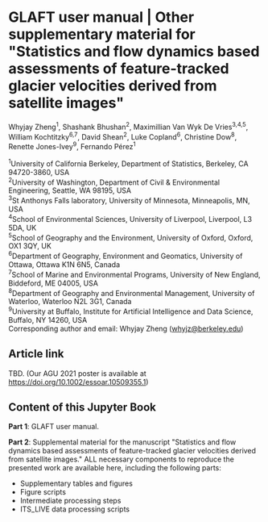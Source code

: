 # GLAFT user manual | Other supplementary material for "Statistics and flow dynamics based assessments of feature-tracked glacier velocities derived from satellite images"

Whyjay Zheng<sup>1</sup>, Shashank Bhushan<sup>2</sup>, Maximillian Van Wyk De Vries<sup>3,4,5</sup>, William Kochtitzky<sup>6,7</sup>, David Shean<sup>2</sup>, Luke Copland<sup>6</sup>, Christine Dow<sup>8</sup>, Renette Jones-Ivey<sup>9</sup>, Fernando Pérez<sup>1</sup>

<sup>1</sup>University of California Berkeley, Department of Statistics, Berkeley, CA 94720-3860, USA\
<sup>2</sup>University of Washington, Department of Civil & Environmental Engineering, Seattle, WA 98195, USA\
<sup>3</sup>St Anthonys Falls laboratory, University of Minnesota, Minneapolis, MN, USA\
<sup>4</sup>School of Environmental Sciences, University of Liverpool, Liverpool, L3 5DA, UK\
<sup>5</sup>School of Geography and the Environment, University of Oxford, Oxford, OX1 3QY, UK\
<sup>6</sup>Department of Geography, Environment and Geomatics, University of Ottawa, Ottawa K1N 6N5, Canada\
<sup>7</sup>School of Marine and Environmental Programs, University of New England, Biddeford, ME 04005, USA\
<sup>8</sup>Department of Geography and Environmental Management, University of Waterloo, Waterloo N2L 3G1, Canada\
<sup>9</sup>University at Buffalo, Institute for Artificial Intelligence and Data Science, Buffalo, NY 14260, USA\
Corresponding author and email: Whyjay Zheng (whyjz@berkeley.edu)

## Article link

TBD. (Our AGU 2021 poster is available at https://doi.org/10.1002/essoar.10509355.1)

## Content of this Jupyter Book

**Part 1**: GLAFT user manual.

**Part 2**: Supplemental material for the manuscript "Statistics and flow dynamics based assessments of feature-tracked glacier velocities derived from satellite images." ALL necessary components to reproduce the presented work are available here, including the following parts:

- Supplementary tables and figures
- Figure scripts
- Intermediate processing steps
- ITS_LIVE data processing scripts
